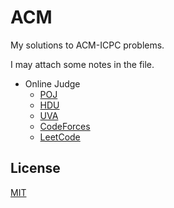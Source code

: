 # ACM

My solutions to ACM-ICPC problems.

I may attach some notes  in the file.

- Online Judge
    + [POJ](http://poj.org/)
    + [HDU](http://acm.hdu.edu.cn/)
    + [UVA](https://uva.onlinejudge.org/)
    + [CodeForces](http://codeforces.com)
    + [LeetCode](https://leetcode.com)

## License
[MIT](./LICENSE)